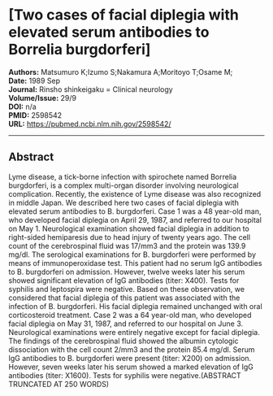 # [Two cases of facial diplegia with elevated serum antibodies to Borrelia burgdorferi]

**Authors:** Matsumuro K;Izumo S;Nakamura A;Moritoyo T;Osame M;  
**Date:** 1989 Sep  
**Journal:** Rinsho shinkeigaku = Clinical neurology  
**Volume/Issue:** 29/9  
**DOI:** n/a  
**PMID:** 2598542  
**URL:** https://pubmed.ncbi.nlm.nih.gov/2598542/

---

## Abstract

Lyme disease, a tick-borne infection with spirochete named Borrelia burgdorferi, is a complex multi-organ disorder involving neurological complication. Recently, the existence of Lyme disease was also recognized in middle Japan. We described here two cases of facial diplegia with elevated serum antibodies to B. burgdorferi. Case 1 was a 48 year-old man, who developed facial diplegia on April 29, 1987, and referred to our hospital on May 1. Neurological examination showed facial diplegia in addition to right-sided hemiparesis due to head injury of twenty years ago. The cell count of the cerebrospinal fluid was 17/mm3 and the protein was 139.9 mg/dl. The serological examinations for B. burgdorferi were performed by means of immunoperoxidase test. This patient had no serum IgG antibodies to B. burgdorferi on admission. However, twelve weeks later his serum showed significant elevation of IgG antibodies (titer: X400). Tests for syphilis and leptospira were negative. Based on these observation, we considered that facial diplegia of this patient was associated with the infection of B. burgdorferi. His facial diplegia remained unchanged with oral corticosteroid treatment. Case 2 was a 64 year-old man, who developed facial diplegia on May 31, 1987, and referred to our hospital on June 3. Neurological examinations were entirely negative except for facial diplegia. The findings of the cerebrospinal fluid showed the albumin cytologic dissociation with the cell count 2/mm3 and the protein 85.4 mg/dl. Serum IgG antibodies to B. burgdorferi were present (titer: X200) on admission. However, seven weeks later his serum showed a marked elevation of IgG antibodies (titer: X1600). Tests for syphilis were negative.(ABSTRACT TRUNCATED AT 250 WORDS)
